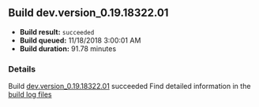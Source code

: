 ## Build dev.version_0.19.18322.01
- **Build result:** `succeeded`
- **Build queued:** 11/18/2018 3:00:01 AM
- **Build duration:** 91.78 minutes
### Details
Build [dev.version_0.19.18322.01](https://winappstudio.visualstudio.com/web/build.aspx?pcguid=a4ef43be-68ce-4195-a619-079b4d9834c2&builduri=vstfs%3a%2f%2f%2fBuild%2fBuild%2f26590) succeeded
Find detailed information in the [build log files](https://uwpctdiags.blob.core.windows.net/buildlogs/dev.version_0.19.18322.01_logs.zip)
